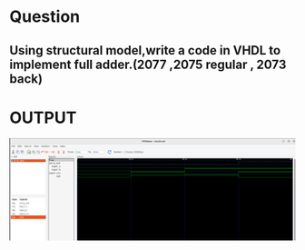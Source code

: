 # Question
<h2>Using structural model,write a code in VHDL to implement full adder.(2077 ,2075 regular , 2073 back)</h2>




# OUTPUT

<img src="Full Adder.png" alt="Output">
